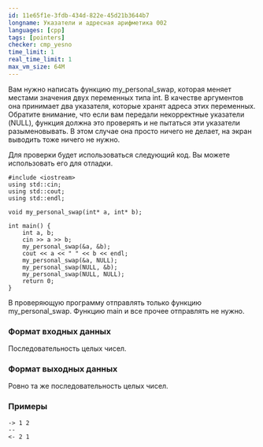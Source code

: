 ```yaml
---
id: 11e65f1e-3fdb-434d-822e-45d21b3644b7
longname: Указатели и адресная арифметика 002
languages: [cpp]
tags: [pointers]
checker: cmp_yesno
time_limit: 1
real_time_limit: 1
max_vm_size: 64M
---
```



Вам нужно написать функцию my_personal_swap, которая меняет местами значения двух переменных типа int. В качестве аргументов она принимает два указателя, которые хранят адреса этих переменных. Обратите внимание, что если вам передали некорректные указатели (NULL), функция должна это проверять и не пытаться эти указатели разыменовывать. В этом случае она просто ничего не делает, на экран выводить тоже ничего не нужно.

Для проверки будет использоваться следующий код. Вы можете использовать его для отладки.

```
#include <iostream>
using std::cin;
using std::cout;
using std::endl;

void my_personal_swap(int* a, int* b);

int main() {
    int a, b;
    cin >> a >> b;
    my_personal_swap(&a, &b);
    cout << a << " " << b << endl;
    my_personal_swap(&a, NULL);
    my_personal_swap(NULL, &b);
    my_personal_swap(NULL, NULL);
    return 0;
}
```

В проверяющую программу отправлять только функцию my_personal_swap. Функцию main и все прочее отправлять не нужно.

### Формат входных данных

Последовательность целых чисел.

### Формат выходных данных

Ровно та же последовательность целых чисел.

### Примеры

```
-> 1 2
--
<- 2 1
```

